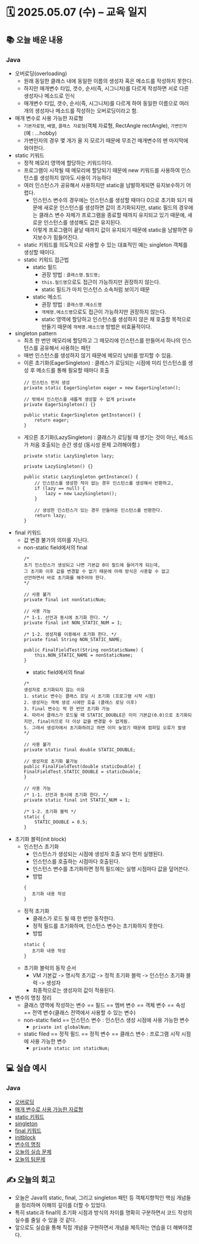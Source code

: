 # 🗓️ 2025.05.07 (수) – 교육 일지

## 📚 오늘 배운 내용

### Java

- 오버로딩(overloading)
  - 원래 동일한 클래스 내에 동일한 이름의 생성자 혹은 메소드를 작성하지 못한다.
  - 하지만 매개변수 타입, 갯수, 순서(즉, 시그니처)를 다르게 작성하면 서로 다른 생성자나 메소드로 인식
  - 매개변수 타입, 갯수, 순서(즉, 시그니처)를 다르게 하여 동일한 이름으로 여러 개의 생성자나 메소드를 작성하는 오버로딩이라고 함.
- 매개 변수로 사용 가능한 자료형
  - `기본자료형`, `배열`, `클래스 자료형`(객체 자료형, RectAngle rectAngle), `가변인자`(예 : ...hobby)
  - 가변인자의 경우 몇 개가 올 지 모르기 때문에 무조건 매개변수의 맨 마지막에 와야한다.
- static 키워드
  - 정적 메모리 영역에 할당하는 키워드이다.
  - 프로그램이 시작될 때 메모리에 할당되기 때문에 new 키워드를 사용하여 인스턴스를 생성하지 않아도 사용이 가능하다
  - 여러 인스턴스가 공유해서 사용하지만 static을 남발하게되면 유지보수하기 어렵다.
    - 인스턴스 변수의 경우에는 인스턴스를 생성할 때마다 0으로 초기화 되기 때문에 새로운 인스턴스를 생성하면 값이 초기화되지만,
      static 필드의 경우에는 클래스 변수 자체가 프로그램을 종료할 때까지 유지되고 있기 때문에, 새로운 인스턴스를 생성해도 값은 유지된다.
    - 이렇게 프로그램이 끝날 때까지 값이 유지되기 때문에 static을 남발하면 유지보수가 힘들어진다.
  - static 키워드를 의도적으로 사용할 수 있는 대표적인 예는 singleton 객체를 생성할 때이다.
  - static 키워드 접근법
    - static 필드
      - 권장 방법 : `클래스명.필드명;`
      - `this.필드명`으로도 접근이 가능하지만 권장하지 않는다.
      - static 필드가 마치 인스턴스 소속처럼 보이기 때문
    - static 메소드
      - 권장 방법 : `클래스명.메소드명`
      - `객체명.메소드명`으로도 접근이 가능하지만 권장하지 않는다.
      - static 영역에 할당하고 인스턴스를 생성하지 않은 채 호출할 목적으로 만들기 때문에 `객체명.메소드명` 방법은 비효율적이다.
- singleton pattern
  - 최초 한 번만 메모리에 할당하고 그 메모리에 인스턴스를 만들어서 하나의 인스턴스를 공유해서 사용하는 패턴
  - 매번 인스턴스를 생성하지 않기 때문에 메모리 낭비를 방지할 수 있음.
  - 이른 초기화(EagerSingleton) : 클래스가 로딩되는 시점에 미리 인스턴스를 생성 후 메소드를 통해 필요할 때마다 호출
    ````
    // 인스턴스 먼저 생성
    private static EagerSingleton eager = new EagerSingleton();

    // 밖에서 인스턴스를 새롭게 생성할 수 없게 private
    private EagerSingleton() {}

    public static EagerSingleton getInstance() {
        return eager;
    }
    ````
  - 게으른 초기화(LazySingleton) : 클래스가 로딩될 때 생기는 것이 아닌, 메소드가 처음 호출되는 순간 생성 (동시성 문제 고려해야함.)
    ````
    private static LazySingleton lazy;

    private LazySingleton() {}

    public static LazySingleton getInstance() {
        // 인스턴스를 생성한 적이 없는 경우 인스턴스를 생성해서 반환하고,
        if (lazy == null) {
            lazy = new LazySingleton();
        }

        // 생성한 인스턴스가 있는 경우 만들어둔 인스턴스를 반환한다.
        return lazy;
    }
    ````
- final 키워드
  - 값 변경 불가의 의미를 지닌다.
  - non-static field에서의 final
    ````
    /*
    초기 인스턴스가 생성되고 나면 기본값 0이 필드에 들어가게 되는데,
    그 초기화 이후 값을 변경할 수 없기 때문에 아래 방식은 사용할 수 없고 
    선언하면서 바로 초기화를 해주어야 한다.
    */
    
    // 사용 불가
    private final int nonStaticNum; 
    
    // 사용 가능
    /* 1-1. 선언과 동시에 초기화 한다. */
    private final int NON_STATIC_NUM = 1;
    
    /* 1-2. 생성자를 이용해서 초기화 한다. */
    private final String NON_STATIC_NAME;

    public FinalFieldTest(String nonStaticName) {
        this.NON_STATIC_NAME = nonStaticName;
    }
    ````
    - static field에서의 final
    ````
    /*
    생성자로 초기화되지 않는 이유
    1. static 변수는 클래스 로딩 시 초기화 (프로그램 시작 시점)
    2. 생성자는 객체 생성 시에만 호출 (클래스 로딩 이후)
    3. final 변수는 딱 한 번만 초기화 가능
    4. 따라서 클래스가 로드될 때 STATIC_DOUBLE은 이미 기본값(0.0)으로 초기화되지만, final이므로 더 이상 값을 변경할 수 없게됨.
    5. 그래서 생성자에서 초기화하려고 하면 이미 늦었기 때문에 컴파일 오류가 발생
    */
    
    // 사용 불가
    private static final double STATIC_DOUBLE;
    
    // 생성자로 초기화 불가능
    public FinalFieldTest(double staticDouble) {
    FinalFieldTest.STATIC_DOUBLE = staticDouble;
    }
    
    // 사용 가능
    /* 1-1. 선언과 동시에 초기화 한다. */
    private static final int STATIC_NUM = 1;

    /* 1-2. 초기화 블럭 */
    static {
        STATIC_DOUBLE = 0.5;
    }
    ````
- 초기화 블럭(init block)
  - 인스턴스 초기화
    - 인스턴스가 생성되는 시점에 생성자 호출 보다 먼저 실행된다.
    - 인스턴스를 호출하는 시점마다 호출된다.
    - 인스턴스 변수를 초기화하면 정적 필드에는 실행 시점마다 값을 덮어쓴다.
    - 방법
    ````
    {
       초기화 내용 작성
    }
    ````
  - 정적 초기화
    - 클래스가 로드 될 때 한 번만 동작한다.
    - 정적 필드를 초기화하며, 인스턴스 변수는 초기화하지 못한다.
    - 방법
    ````
    static {
       초기화 내용 작성
    }
    ````
  - 초기화 블럭의 동작 순서
    - VM 기본값 -> 명시적 초기값 -> 정적 초기화 블럭 -> 인스턴스 초기화 블럭 -> 생성자
    - 최종적으로는 생성자의 값이 적용된다.
- 변수의 명칭 정리
  - 클래스 영역에 작성하는 변수 == 필드 == 멤버 변수 == 객체 변수 == 속성 == 전역 변수(클래스 전역에서 사용할 수 있는 변수)
  - non-static field == 인스턴스 변수 : 인스턴스 생성 시점에 사용 가능한 변수
    - `private int globalNum;`
  - static filed == 정적 필드 == 정적 변수 == 클래스 변수 : 프로그램 시작 시점에 사용 가능한 변수
    - `private static int staticNum;`
    
## 💻 실습 예시

### Java
- [오버로딩](../src/main/java/com/chapter06_class_object/overloading/OverloadingTest.java)
- [매개 변수로 사용 가능한 자료형](../src/main/java/com/chapter06_class_object/parameter)
- [static 키워드](../src/main/java/com/chapter06_class_object/statickeyword)
- [singleton](../src/main/java/com/chapter06_class_object/singleton)
- [final 키워드](../src/main/java/com/chapter06_class_object/finalKeyword)
- [initblock](../src/main/java/com/chapter06_class_object/initblock)
- [변수의 명칭](../src/main/java/com/chapter06_class_object/kindsofvariable)
- [오늘의 실습 문제](../src/main/java/com/chapter06_class_object/practice)
- [오늘의 팀문제](../src/main/java/com/team_problem/section_250507)


## ✍️ 오늘의 회고
- 오늘은 Java의 static, final, 그리고 singleton 패턴 등 객체지향적인 핵심 개념들을 정리하며 이해의 깊이를 더할 수 있었다.
- 특히 static과 final의 초기화 시점과 방식의 차이를 명확히 구분하면서 코드 작성의 실수를 줄일 수 있을 것 같다.
- 앞으로도 실습을 통해 직접 개념을 구현하면서 개념을 체득하는 연습을 더 해봐야겠다.

